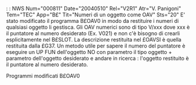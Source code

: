  :  : NWS Num="000811" Date="20040510" Rel="V2R1" Atr="V. Panigoni" Tem="TEC" App="B£" Tit="Numeri di un oggetto come OAV" Sts="20"
E' stato modificato il programma B£OAV0 in modo da restituire i numeri di qualsiasi oggetto li gestisca.
Gli OAV numerici sono di tipo V/xxx dove xxx è il puntatore al numero desiderato (Ex. V021) e non c'è bisogno di crearli esplicitamente nel B£SLOT.
La descrizione restituita nel £OAVSI è quella restituita dalla £G37.
Un metodo utile per sapere il numero del puntatore è eseguire un UP FUN dell'oggetto NO con parametro il tipo oggetto + parametro dell'oggetto desiderato e andare in ricerca : l'oggetto restituito è il puntatore al numero desiderato.

Programmi modificati
B£OAV0
